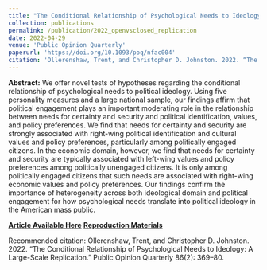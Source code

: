 ```yaml
---
title: "The Conditional Relationship of Psychological Needs to Ideology: A Large-Scale Replication"
collection: publications
permalink: /publication/2022_openvsclosed_replication
date: 2022-04-29
venue: 'Public Opinion Quarterly'
paperurl: 'https://doi.org/10.1093/poq/nfac004'
citation: 'Ollerenshaw, Trent, and Christopher D. Johnston. 2022. “The Conditional Relationship of Psychological Needs to Ideology: A Large-Scale Replication.” Public Opinion Quarterly 86(2): 369–80.'
---
```

**Abstract:** We offer novel tests of hypotheses regarding the conditional relationship of psychological needs to political ideology. Using five personality measures and a large national sample, our findings affirm that political engagement plays an important moderating role in the relationship between needs for certainty and security and political identification, values, and policy preferences. We find that needs for certainty and security are strongly associated with right-wing political identification and cultural values and policy preferences, particularly among politically engaged citizens. In the economic domain, however, we find that needs for certainty and security are typically associated with left-wing values and policy preferences among politically unengaged citizens. It is only among politically engaged citizens that such needs are associated with right-wing economic values and policy preferences. Our findings confirm the importance of heterogeneity across both ideological domain and political engagement for how psychological needs translate into political ideology in the American mass public.

[**Article Available Here**](http://dx.doi.org/10.1093/poq/nfac004)
[**Reproduction Materials**](https://dataverse.harvard.edu/dataverse/ollerenshawjohnstonpoq)

Recommended citation: Ollerenshaw, Trent, and Christopher D. Johnston. 2022. “The Conditional Relationship of Psychological Needs to Ideology: A Large-Scale Replication.” Public Opinion Quarterly 86(2): 369–80.
